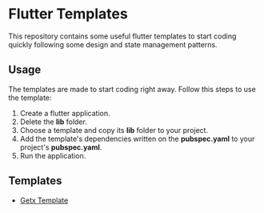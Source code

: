 # Flutter Templates

This repository contains some useful flutter templates to start coding quickly following some design and state management patterns.

## Usage

The templates are made to start coding right away. Follow this steps to use the template:

1. Create a flutter application.
2. Delete the **lib** folder.
3. Choose a template and copy its **lib** folder to your project.
4. Add the template's dependencies written on the **pubspec.yaml** to your project's **pubspec.yaml**.
5. Run the application.

## Templates

- [Getx Template](getx_template/README.md)
